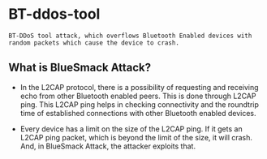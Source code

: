 # BT-ddos-tool
    
    BT-DDoS tool attack, which overflows Bluetooth Enabled devices with random packets which cause the device to crash.


## What is BlueSmack Attack?

- In the L2CAP protocol, there is a possibility of requesting and receiving echo from other Bluetooth enabled peers. This is done through L2CAP ping. This L2CAP ping helps in checking connectivity and the roundtrip time of established connections with other Bluetooth enabled devices.

- Every device has a limit on the size of the L2CAP ping. If it gets an L2CAP ping packet, which is beyond the limit of the size, it will crash. And, in BlueSmack Attack, the attacker exploits that.

 
